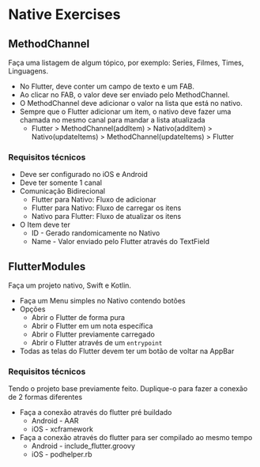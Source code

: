 # Native Exercises

## MethodChannel
Faça uma listagem de algum tópico, por exemplo: Series, Filmes, Times, Linguagens.

* No Flutter, deve conter um campo de texto e um FAB.
* Ao clicar no FAB, o valor deve ser enviado pelo MethodChannel.
* O MethodChannel deve adicionar o valor na lista que está no nativo.
* Sempre que o Flutter adicionar um item, o nativo deve fazer uma chamada no mesmo canal para mandar a lista atualizada
  * Flutter > MethodChannel(addItem) > Nativo(addItem) > Nativo(updateItems) > MethodChannel(updateItems) > Flutter

### Requisitos técnicos
* Deve ser configurado no iOS e Android
* Deve ter somente 1 canal
* Comunicação Bidirecional
  * Flutter para Nativo: Fluxo de adicionar
  * Flutter para Nativo: Fluxo de carregar os itens
  * Nativo para Flutter: Fluxo de atualizar os itens
* O Item deve ter
  * ID - Gerado randomicamente no Nativo
  * Name - Valor enviado pelo Flutter através do TextField

## FlutterModules
Faça um projeto nativo, Swift e Kotlin.  

* Faça um Menu simples no Nativo contendo botões
* Opções
  * Abrir o Flutter de forma pura
  * Abrir o Flutter em um nota específica
  * Abrir o Flutter previamente carregado
  * Abrir o Flutter através de um `entrypoint`
* Todas as telas do Flutter devem ter um botão de voltar na AppBar

### Requisitos técnicos
Tendo o projeto base previamente feito. Duplique-o para fazer a conexão de 2 formas diferentes
* Faça a conexão através do flutter pré buildado
  * Android - AAR
  * iOS - xcframework
* Faça a conexão através do flutter para ser compilado ao mesmo tempo
  * Android - include_flutter.groovy
  * iOS - podhelper.rb

